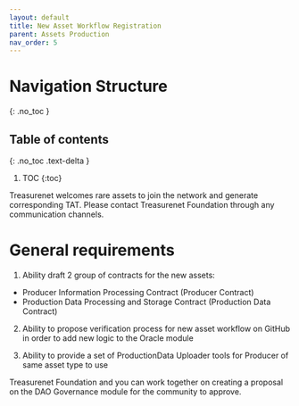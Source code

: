 ```yaml
---
layout: default
title: New Asset Workflow Registration
parent: Assets Production
nav_order: 5
---
```


# Navigation Structure
{: .no_toc }

## Table of contents
{: .no_toc .text-delta }

1. TOC
{:toc}

Treasurenet welcomes rare assets to join the network and generate corresponding TAT. Please contact Treasurenet Foundation through any communication channels.

# General requirements

1. Ability draft 2 group of contracts for the new assets:

- Producer Information Processing Contract (Producer Contract)
- Production Data Processing and Storage Contract (Production Data Contract)

2. Ability to propose verification process for new asset workflow on GitHub in order to add new logic to the Oracle module

3. Ability to provide a set of ProductionData Uploader tools for Producer of same asset type to use

Treasurenet Foundation and you can work together on creating a proposal on the DAO Governance module for the community to approve.